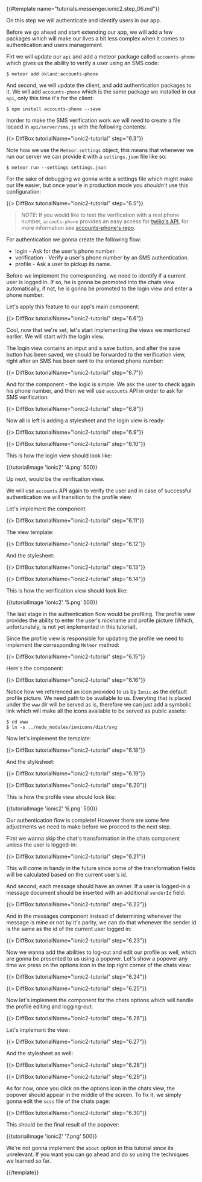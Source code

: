 {{#template name="tutorials.messenger.ionic2.step_06.md"}}

On this step we will authenticate and identify users in our app.

Before we go ahead and start extending our app, we will add a few packages which will make our lives a bit less complex when it comes to authentication and users management.

Firt we will update our `api` and add a meteor package called `accounts-phone` which gives us the ability to verify a user using an SMS code:

    $ meteor add okland:accounts-phone

And second, we will update the client, and add authentication packages to it. We will add `accounts-phone` which is the same package we installed in our `api`, only this time it's for the client:

    $ npm install accounts-phone --save

Inorder to make the SMS verification work we will need to create a file locaed in `api/server/sms.js` with the following contents:

{{> DiffBox tutorialName="ionic2-tutorial" step="6.3"}}

Note how we use the `Meteor.settings` object, this means that whenever we run our server we can provide it with a `settings.json` file like so:

    $ meteor run --settings settings.json

For the sake of debugging we gonna write a settings file which might make our life easier, but once your'e in production mode you *shouldn't* use this configuration:

{{> DiffBox tutorialName="ionic2-tutorial" step="6.5"}}

> *NOTE*: If you would like to test the verification with a real phone number, `accouts-phone` provides an easy access for [twilio's API](https://www.twilio.com/), for more information see [accounts-phone's repo](https://github.com/okland/accounts-phone).

For authentication we gonna create the following flow:

- login - Ask for the user's phone number.
- verification - Verify a user's phone number by an SMS authentication.
- profile - Ask a user to pickup its name.

Before we implement the corresponding, we need to identify if a current user is logged in. If so, he is gonna be promoted into the chats view automatically, if not, he is gonna be promoted to the login view and enter a phone number.

Let's apply this feature to our app's main component:

{{> DiffBox tutorialName="ionic2-tutorial" step="6.6"}}

Cool, now that we're set, let's start implementing the views we mentioned earlier. We will start with the login view.

The login view contains an input and a save button, and after the save button has been saved, we should be forwarded to the verification view, right after an SMS has been sent to the entered phone number:

{{> DiffBox tutorialName="ionic2-tutorial" step="6.7"}}

And for the component - the logic is simple. We ask the user to check again his phone number, and then we will use `accounts` API in order to ask for SMS verification:

{{> DiffBox tutorialName="ionic2-tutorial" step="6.8"}}

Now all is left is adding a stylesheet and the login view is ready:

{{> DiffBox tutorialName="ionic2-tutorial" step="6.9"}}

{{> DiffBox tutorialName="ionic2-tutorial" step="6.10"}}

This is how the login view should look like:

{{tutorialImage 'ionic2' '4.png' 500}}

Up next, would be the verification view.

We will use `accounts` API again to verify the user and in case of successful authentication we will transition to the profile view.

Let's implement the component:

{{> DiffBox tutorialName="ionic2-tutorial" step="6.11"}}

The view template:

{{> DiffBox tutorialName="ionic2-tutorial" step="6.12"}}

And the stylesheet:

{{> DiffBox tutorialName="ionic2-tutorial" step="6.13"}}

{{> DiffBox tutorialName="ionic2-tutorial" step="6.14"}}

This is how the verification view should look like:

{{tutorialImage 'ionic2' '5.png' 500}}

The last stage in the authentication flow would be profiling. The profile view provides the ability to enter the user's nickname and profile picture (Which, unfortunately, is not yet implemented in this tutorial).

Since the profile view is responsible for updating the profile we need to implement the corresponding `Meteor` method:

{{> DiffBox tutorialName="ionic2-tutorial" step="6.15"}}

Here's the component:

{{> DiffBox tutorialName="ionic2-tutorial" step="6.16"}}

Notice how we referenced an icon provided to us by `Ionic` as the default profile picture. We need path to be available to us. Everyting that is placed under the `www` dir will be served as is, therefore we can just add a symbolic link which will make all the icons available to be served as public assets:

    $ cd www
    $ ln -s ../node_modules/ionicons/dist/svg

Now let's implement the template:

{{> DiffBox tutorialName="ionic2-tutorial" step="6.18"}}

And the stylesheet:

{{> DiffBox tutorialName="ionic2-tutorial" step="6.19"}}

{{> DiffBox tutorialName="ionic2-tutorial" step="6.20"}}

This is how the profile view should look like:

{{tutorialImage 'ionic2' '6.png' 500}}

Our authentication flow is complete! However there are some few adjustments we need to make before we proceed to the next step.

First we wanna skip the chat's transformation in the chats component unless the user is logged-in:

{{> DiffBox tutorialName="ionic2-tutorial" step="6.21"}}

This will come in handy in the future since some of the transformation fields will be calculated based on the current user's id.

And second, each message should have an owner. If a user is logged-in a message document should be inserted with an additional `senderId` field:

{{> DiffBox tutorialName="ionic2-tutorial" step="6.22"}}

And in the messages component instead of determining whenever the message is mine or not by it's parity, we can do that whenever the sender id is the same as the id of the current user logged in:

{{> DiffBox tutorialName="ionic2-tutorial" step="6.23"}}

Now we wanna add the abilities to log-out and edit our profile as well, which are gonna be presented to us using a popover. Let's show a popover any time we press on the options icon in the top right corner of the chats view:

{{> DiffBox tutorialName="ionic2-tutorial" step="6.24"}}

{{> DiffBox tutorialName="ionic2-tutorial" step="6.25"}}

Now let's implement the component for the chats options which will handle the profile editing and logging-out:

{{> DiffBox tutorialName="ionic2-tutorial" step="6.26"}}

Let's implement the view:

{{> DiffBox tutorialName="ionic2-tutorial" step="6.27"}}

And the stylesheet as well:

{{> DiffBox tutorialName="ionic2-tutorial" step="6.28"}}

{{> DiffBox tutorialName="ionic2-tutorial" step="6.29"}}

As for now, once you click on the options icon in the chats view, the popover should appear in the middle of the screen. To fix it, we simply gonna edit the `scss` file of the chats page:

{{> DiffBox tutorialName="ionic2-tutorial" step="6.30"}}

This should be the final result of the popover:

{{tutorialImage 'ionic2' '7.png' 500}}

We're not gonna implement the `about` option in this tutorial since its unrelevant. If you want you can go ahead and do so using the techniques we learned so far.

{{/template}}